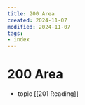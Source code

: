 ```yaml
---
title: 200 Area
created: 2024-11-07
modified: 2024-11-07
tags: 
- index
---
```

# 200 Area
- topic [[201 Reading]]